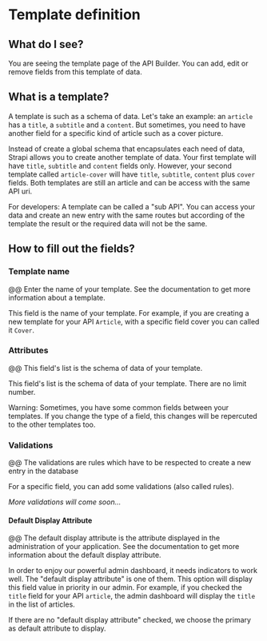 # Template definition

## What do I see?

You are seeing the template page of the API Builder.
You can add, edit or remove fields from this template of data.

## What is a template?

A template is such as a schema of data. Let's take an example: an `article` has a
`title`, a `subtitle` and a `content`. But sometimes, you need to have another
field for a specific kind of article such as a cover picture.

Instead of create a global schema that encapsulates each need of data,
Strapi allows you to create another template of data. Your first template will
have `title`, `subtitle` and `content` fields only. However, your second template
called `article-cover` will have `title`, `subtitle`, `content` plus `cover`
fields. Both templates are still an article and can be access with the same API uri.

For developers: A template can be called a "sub API". You can access your data
and create an new entry with the same routes but according of the template the
result or the required data will not be the same.

## How to fill out the fields?

### Template name

@@ Enter the name of your template. See the documentation to get more information
about a template.

This field is the name of your template. For example, if you are creating a new
template for your API `Article`, with a specific field cover you can called
it `Cover`.

### Attributes

@@ This field's list is the schema of data of your template.

This field's list is the schema of data of your template. There are no limit number.

Warning: Sometimes, you have some common fields between your templates.
If you change the type of a field, this changes will be repercuted to the
other templates too.

### Validations

@@ The validations are rules which have to be respected to create a new entry in the database

For a specific field, you can add some validations (also called rules).

*More validations will come soon...*

#### Default Display Attribute

@@ The default display attribute is the attribute displayed in the administration of
your application. See the documentation to get more information about the default display attribute.

In order to enjoy our powerful admin dashboard, it needs indicators to
work well. The "default display attribute" is one of them. This option will
display this field value in priority in our admin. For example, if you
checked the `title` field for your API `article`, the admin dashboard
will display the `title` in the list of articles.

If there are no "default display attribute" checked, we choose the primary as
default attribute to display.
